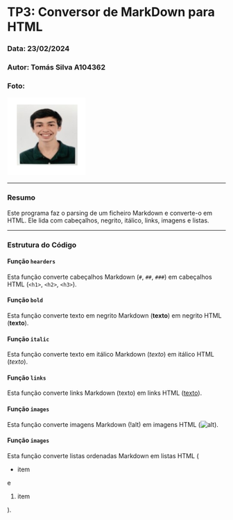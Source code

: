 # TP3: Conversor de MarkDown para HTML

### Data: 23/02/2024
### Autor: Tomás Silva A104362

### Foto:
![Photo](../Photo.png)

---

### Resumo

Este programa faz o parsing de um ficheiro Markdown e converte-o em HTML. Ele lida com cabeçalhos, negrito, itálico, links, imagens e listas.

---

### Estrutura do Código

#### Função `hearders`

Esta função converte cabeçalhos Markdown (`#`, `##`, `###`) em cabeçalhos HTML (`<h1>`, `<h2>`, `<h3>`).

#### Função `bold`

Esta função converte texto em negrito Markdown (**texto**) em negrito HTML (<b>texto</b>).

#### Função `italic`

Esta função converte texto em itálico Markdown (*texto*) em itálico HTML (<i>texto</i>).

#### Função `links`

Esta função converte links Markdown (texto) em links HTML (<a href="url">texto</a>).

#### Função `images`

Esta função converte imagens Markdown (!alt) em imagens HTML (<img src="url" alt="alt">).

#### Função `images`

Esta função converte listas ordenadas Markdown em listas HTML (<ul><li>item</li></ul> e <ol><li>item</li></ol>).
